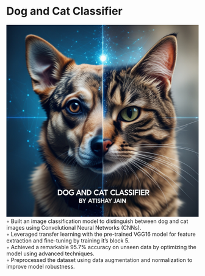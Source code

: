 # Dog and Cat Classifier
![Dog_and_Cat_Classifier](Dog_and_Cat_Classifier.jpg)
◦ Built an image classification model to distinguish between dog and cat images using Convolutional Neural Networks (CNNs).
<br>
◦ Leveraged transfer learning with the pre-trained VGG16 model for feature extraction and fine-tuning by training it’s block 5.
<br>
◦ Achieved a remarkable 95.7% accuracy on unseen data by optimizing the model using advanced techniques.
<br>
◦ Preprocessed the dataset using data augmentation and normalization to improve model robustness.


